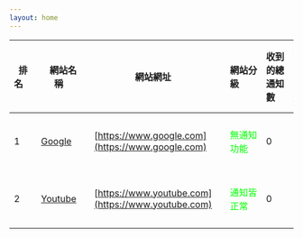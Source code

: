 ```yaml
---
layout: home
---
```


| 排名&emsp; | 網站名稱&emsp; | 網站網址&emsp; | 網站分級&emsp;&emsp; | 收到的總通知數&emsp; | 收到的無關通知數&emsp; | 收到的詐騙通知數&emsp; | 詳細報告&emsp; |
| ------ | ------ | ------ | --------- | ------ | ------ | ------ | ------ |
| 1 | [Google](https://www.google.com)&emsp; | [https://www.google.com](https://www.google.com)&emsp; | <font color="#00FF00">無通知功能</font>&emsp; | 0 | 0 | 0 | [查看詳細報告]()&emsp; |
| 2 | [Youtube](https://www.youtube.com)&emsp; | [https://www.youtube.com](https://www.youtube.com)&emsp; | <font color="#00FF00">通知皆正常</font>&emsp; | 0 | 0 | 0 | [查看詳細報告]()&emsp; |
